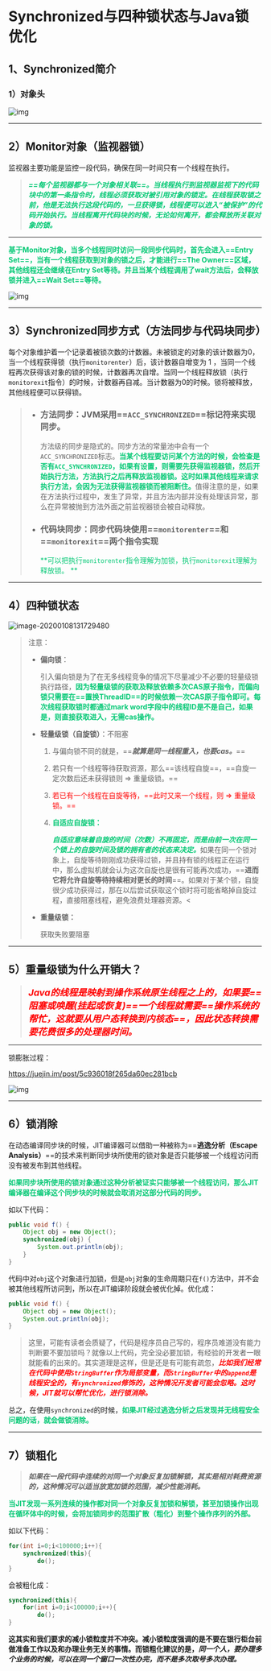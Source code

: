 # Synchronized与四种锁状态与Java锁优化



## 1、Synchronized简介

### 1）对象头

![img](../PicSource/640-20200108111040166.jpeg)

------



## 2）Monitor对象（监视器锁）

监视器主要功能是监控一段代码，确保在同一时间只有一个线程在执行。

> <font color='#02C874'>***==每个监视器都与一个对象相关联==。当线程执行到监视器监视下的代码块中的第一条指令时，线程必须获取对被引用对象的锁定。在线程获取锁之前，他是无法执行这段代码的，一旦获得锁，线程便可以进入“被保护”的代码开始执行。当线程离开代码块的时候，无论如何离开，都会释放所关联对象的锁。***</font>

------

<font color='#02C874'>**基于Monitor对象，当多个线程同时访问一段同步代码时，首先会进入==Entry Set==，当有一个线程获取到对象的锁之后，才能进行==The Owner==区域，其他线程还会继续在Entry Set等待。并且当某个线程调用了wait方法后，会释放锁并进入==Wait Set==等待。**</font>

![img](../PicSource/15660298698995.jpg)

------

## 3）Synchronized同步方式（方法同步与代码块同步）

每个对象维护着一个记录着被锁次数的计数器。未被锁定的对象的该计数器为0，当一个线程获得锁（执行`monitorenter`）后，该计数器自增变为 1 ，当同一个线程再次获得该对象的锁的时候，计数器再次自增。当同一个线程释放锁（执行`monitorexit`指令）的时候，计数器再自减。当计数器为0的时候。锁将被释放，其他线程便可以获得锁。



> - ### 方法同步：JVM采用==`ACC_SYNCHRONIZED`==标记符来实现同步。
>
>   方法级的同步是隐式的。同步方法的常量池中会有一个`ACC_SYNCHRONIZED`标志。<font color='#02C874'>**当某个线程要访问某个方法的时候，会检查是否有`ACC_SYNCHRONIZED`，如果有设置，则需要先获得监视器锁，然后开始执行方法，方法执行之后再释放监视器锁。这时如果其他线程来请求执行方法，会因为无法获得监视器锁而被阻断住。**</font>值得注意的是，如果在方法执行过程中，发生了异常，并且方法内部并没有处理该异常，那么在异常被抛到方法外面之前监视器锁会被自动释放。
>
> - ### 代码块同步：同步代码块使用==`monitorenter`==和==`monitorexit`==两个指令实现
>
>   <font color='#02C874'>**可以把执行`monitorenter`指令理解为加锁，执行`monitorexit`理解为释放锁。 **</font>

------



## 4）四种锁状态



![image-20200108131729480](../PicSource/image-20200108131729480.png)

> 注意：
>
> - **偏向锁**：
>
>   引入偏向锁是为了在无多线程竞争的情况下尽量减少不必要的轻量级锁执行路径，**<font color='#02C874'>因为轻量级锁的获取及释放依赖多次CAS原子指令，而偏向锁只需要在==置换ThreadID==的时候依赖一次CAS原子指令即可。每次线程获取锁时都通过mark word字段中的线程ID是不是自己，如果是，则直接获取进入，无需cas操作。</font>**
>
> - **轻量级锁（自旋锁）**：不阻塞
>
>   1. 与偏向锁不同的就是，==***就算是同一线程重入，也要cas。***==
>   
>   2. 若只有一个线程等待获取资源，那么==该线程自旋==，==自旋一定次数后还未获得锁则 &rArr; 重量级锁。==
>   
>   3. <font color='red'>若已有一个线程在自旋等待，==此时又来一个线程，则 &rArr; 重量级锁。==</font>
>   
>   4. <font color='#02C874'>**自适应自旋锁：**</font>
>   
>      <font color='#02C874'>***自适应意味着自旋的时间（次数）不再固定，而是由前一次在同一个锁上的自旋时间及锁的拥有者的状态来决定。***</font>如果在同一个锁对象上，自旋等待刚刚成功获得过锁，并且持有锁的线程正在运行中，那么虚拟机就会认为这次自旋也是很有可能再次成功，==**进而它将允许自旋等待持续相对更长的时间**==。如果对于某个锁，自旋很少成功获得过，那在以后尝试获取这个锁时将可能省略掉自旋过程，直接阻塞线程，避免浪费处理器资源。<
>   
> - **重量级锁：**
>
>   获取失败要阻塞

------

## 5）重量级锁为什么开销大？

> <font color='red' size=4>***Java的线程是映射到操作系统原生线程之上的，如果要==阻塞或唤醒(挂起或恢复)==一个线程就需要==操作系统的帮忙，这就要从用户态转换到内核态==，因此状态转换需要花费很多的处理器时间。***</font>

------

锁膨胀过程：

https://juejin.im/post/5c936018f265da60ec281bcb

![img](../PicSource/e0e01e43gy1g1cozajzz3j22zf1e7u0x.jpg)

------

## 6）锁消除

在动态编译同步块的时候，JIT编译器可以借助一种被称为==**逃逸分析（Escape Analysis）**==的技术来判断同步块所使用的锁对象是否只能够被一个线程访问而没有被发布到其他线程。

<font color='#02C874'>**如果同步块所使用的锁对象通过这种分析被证实只能够被一个线程访问，那么JIT编译器在编译这个同步块的时候就会取消对这部分代码的同步。**</font>

如以下代码：

```java
public void f() {
    Object obj = new Object();
    synchronized(obj) {
        System.out.println(obj);
    }
}
```

代码中对`obj`这个对象进行加锁，但是`obj`对象的生命周期只在`f()`方法中，并不会被其他线程所访问到，所以在JIT编译阶段就会被优化掉。优化成：

```java
public void f() {
    Object obj = new Object();
    System.out.println(obj);
}
```

> 这里，可能有读者会质疑了，代码是程序员自己写的，程序员难道没有能力判断要不要加锁吗？就像以上代码，完全没必要加锁，有经验的开发者一眼就能看的出来的。其实道理是这样，但是还是有可能有疏忽，<font color='red'>***比如我们经常在代码中使用`StringBuffer`作为局部变量，而`StringBuffer`中的`append`是线程安全的，有`synchronized`修饰的，这种情况开发者可能会忽略。这时候，JIT就可以帮忙优化，进行锁消除。***</font>

总之，在使用`synchronized`的时候，<font color='#02C874'>**如果JIT经过逃逸分析之后发现并无线程安全问题的话，就会做锁消除。**</font>

------

## 7）锁粗化

> ***如果在一段代码中连续的对同一个对象反复加锁解锁，其实是相对耗费资源的，这种情况可以适当放宽加锁的范围，减少性能消耗。***

<font color='#02C874'>**当JIT发现一系列连续的操作都对同一个对象反复加锁和解锁，甚至加锁操作出现在循环体中的时候，会将加锁同步的范围扩散（粗化）到整个操作序列的外部。**</font>

如以下代码：

```java
for(int i=0;i<100000;i++){  
    synchronized(this){  
        do();  
}  
```

会被粗化成：

```java
synchronized(this){  
    for(int i=0;i<100000;i++){  
        do();  
}  
```

**这其实和我们要求的减小锁粒度并不冲突。减小锁粒度强调的是不要在银行柜台前做准备工作以及和办理业务无关的事情。而锁粗化建议的是，*同一个人，要办理多个业务的时候，可以在同一个窗口一次性办完，而不是多次取号多次办理。***

